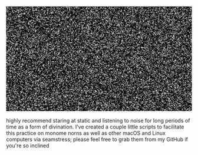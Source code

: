 ![scrying-stone](pics/250213.jpeg)

highly recommend staring at static and listening to noise for long periods of time as a form of divination. I've created a couple little scripts to facilitate this practice on monome norns as well as other macOS and Linux computers via seamstress; please feel free to grab them from my GitHub if you're so inclined
